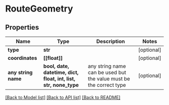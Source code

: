 # RouteGeometry


## Properties
Name | Type | Description | Notes
------------ | ------------- | ------------- | -------------
**type** | **str** |  | [optional] 
**coordinates** | **[[float]]** |  | [optional] 
**any string name** | **bool, date, datetime, dict, float, int, list, str, none_type** | any string name can be used but the value must be the correct type | [optional]

[[Back to Model list]](../README.md#documentation-for-models) [[Back to API list]](../README.md#documentation-for-api-endpoints) [[Back to README]](../README.md)


